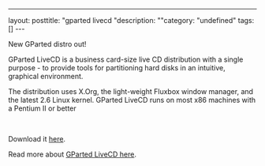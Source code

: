 --- 
layout: posttitle: "gparted livecd "description: ""category: "undefined" tags: [] --- <p>New GParted distro out!</p> <p>GParted LiveCD is a business card-size live CD distribution with a single purpose - to provide tools for partitioning hard disks in an intuitive, graphical environment.</p> <p>The distribution uses X.Org, the light-weight Fluxbox window manager, and the latest 2.6 Linux kernel. GParted LiveCD runs on most x86 machines with a Pentium II or better</p><br/><p>Download it <a href="   http://gparted-livecd.tuxfamily.org/download.php">here</a>.</p> <p>Read more about <a href="http://gparted-livecd.tuxfamily.org/">GParted LiveCD here</a>.</p>